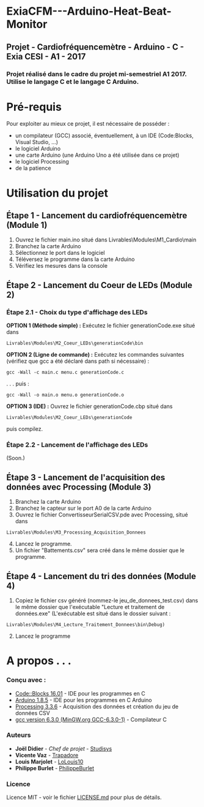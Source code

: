 # ExiaCFM---Arduino-Heat-Beat-Monitor
## Projet - Cardiofréquencemètre - Arduino - C - Exia CESI - A1 - 2017
### Projet réalisé dans le cadre du projet mi-semestriel A1 2017. Utilise le langage C et le langage C Arduino.



# Pré-requis

Pour exploiter au mieux ce projet, il est nécessaire de posséder :
- un compilateur (GCC) associé, éventuellement, à un IDE (Code:Blocks, Visual Studio, ...)
- le logiciel Arduino
- une carte Arduino (une Arduino Uno a été utilisée dans ce projet)
- le logiciel Processing
- de la patience


# Utilisation du projet

## Étape 1 - Lancement du cardiofréquencemètre (Module 1)

1) Ouvrez le fichier main.ino situé dans Livrables\Modules\M1_Cardio\main
2) Branchez la carte Arduino
3) Sélectionnez le port dans le logiciel
4) Téléversez le programme dans la carte Arduino
5) Vérifiez les mesures dans la console


## Étape 2 - Lancement du Coeur de LEDs (Module 2)

### Étape 2.1 - Choix du type d'affichage des LEDs

**OPTION 1 (Méthode simple) :** Exécutez le fichier generationCode.exe situé dans 
```
Livrables\Modules\M2_Coeur_LEDs\generationCode\bin
```

**OPTION 2 (Ligne de commande) :** Exécutez les commandes suivantes (vérifiez que gcc a été déclaré dans path si nécessaire) :
```
gcc -Wall -c main.c menu.c generationCode.c
```
. . . puis :
```
gcc -Wall -o main.o menu.o generationCode.o
```
**OPTION 3 (IDE) :** Ouvrez le fichier generationCode.cbp situé dans 
```
Livrables\Modules\M2_Coeur_LEDs\generationCode
```

puis compilez.

### Étape 2.2 - Lancement de l'affichage des LEDs
(Soon.)


## Étape 3 - Lancement de l'acquisition des données avec Processing (Module 3)
1) Branchez la carte Arduino
2) Branchez le capteur sur le port A0 de la carte Arduino
3) Ouvrez le fichier ConvertisseurSerialCSV.pde avec Processing, situé dans 
```
Livrables\Modules\M3_Processing_Acquisition_Donnees
```
4) Lancez le programme.
5) Un fichier "Battements.csv" sera créé dans le même dossier que le programme.


## Étape 4 - Lancement du tri des données (Module 4)
1) Copiez le fichier csv généré (nommez-le jeu_de_donnees_test.csv) dans le même dossier que l'exécutable "Lecture et traitement de données.exe"
(L'exécutable est situé dans le dossier suivant : 
```
Livrables\Modules\M4_Lecture_Traitement_Donnees\bin\Debug)
```
2) Lancez le programme


# A propos . . .

### Conçu avec :

* [Code::Blocks 16.01](http://www.codeblocks.org/downloads) - IDE pour les programmes en C
* [Arduino 1.8.5](https://www.arduino.cc/en/Main/Software) - IDE pour les programmes en C Arduino
* [Processing 3.3.6](https://processing.org/download/) - Acquisition des données et création du jeu de données CSV
* [gcc version 6.3.0 (MinGW.org GCC-6.3.0-1)](https://gcc.gnu.org/) - Compilateur C

### Auteurs

* **Joël Didier** - *Chef de projet* - [Studisys](https://github.com/Studisys)
* **Vicente Vaz** - [Trapadore](https://github.com/Trapadore)
* **Louis Marjolet** - [LoLouis10](https://github.com/LoLouis10)
* **Philippe Burlet** - [PhilippeBurlet](https://github.com/PhilippeBurlet)


### Licence

Licence MIT - voir le fichier [LICENSE.md](https://github.com/Studisys/ExiaCFM---Arduino-Heat-Beat-Monitor/blob/master/LICENSE) pour plus de détails.